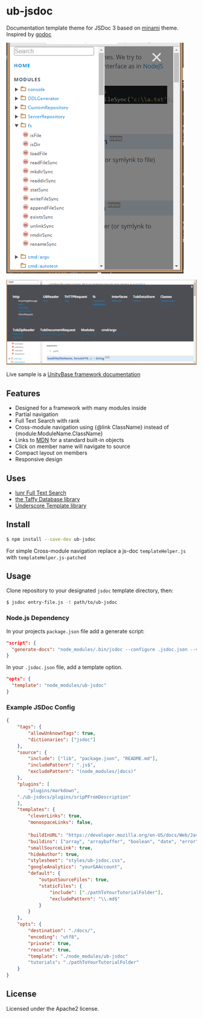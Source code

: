 # ub-jsdoc

Documentation template theme for JSDoc 3 based on [minami](https://github.com/Nijikokun/minami) theme.
Inspired by [godoc](https://godoc.org/golang.org/x/tools/cmd/godoc)

![ScreenshotMobile](screenshotMobile.png)

![ScreenshotSearch](screenshotSearch.png)

Live sample is a [UnityBase framework documentation](https://unitybase.info/api/serverNew/)

## Features

- Designed for a framework with many modules inside
- Partial navigation
- Full Text Search with rank
- Cross-module navigation using {@link ClassName} instead of {module:ModuleName.ClassName}
- Links to [MDN](https://developer.mozilla.org/en-US/docs/Web/JavaScript/Reference/Global_Objects) for a standard built-in objects
- Click on member name will navigate to source
- Compact layout on members
- Responsive design

## Uses

- [lunr Full Text Search](http://lunrjs.com/)
- [the Taffy Database library](http://taffydb.com/)
- [Underscore Template library](http://documentcloud.github.com/underscore/#template)


## Install

```bash
$ npm install --save-dev ub-jsdoc
```

For simple Cross-module navigation replace a js-doc `templateHelper.js` with `templateHelper.js-patched`

## Usage

Clone repository to your designated `jsdoc` template directory, then:

```bash
$ jsdoc entry-file.js -t path/to/ub-jsdoc
```

### Node.js Dependency

In your projects `package.json` file add a generate script:

```json
"script": {
  "generate-docs": "node_modules/.bin/jsdoc --configure .jsdoc.json --verbose"
}
```

In your `.jsdoc.json` file, add a template option.

```json
"opts": {
  "template": "node_modules/ub-jsdoc"
}
```

### Example JSDoc Config

```json
{
    "tags": {
        "allowUnknownTags": true,
        "dictionaries": ["jsdoc"]
    },
    "source": {
        "include": ["lib", "package.json", "README.md"],
        "includePattern": ".js$",
        "excludePattern": "(node_modules/|docs)"
    },
    "plugins": [
        "plugins/markdown",
	"./ub-jsdocs/plugins/sripPFromDescription"
    ],
    "templates": {
        "cleverLinks": true,
        "monospaceLinks": false,

		"buildInURL": "https://developer.mozilla.org/en-US/docs/Web/JavaScript/Reference/Global_Objects/",
		"buildins": ["array", "arraybuffer", "boolean", "date", "error", "function", "json", "number", "object", "regexp", "string", "null"],
		"smallSourceLink": true, 
		"hideAuthor": true, 
		"stylesheet": "styles/ub-jsdoc.css",
		"googleAnalytics": "yourGAAccount",  
        "default": {
            "outputSourceFiles": true,
			"staticFiles": {
				"include": ["./pathToYourTutorialFolder"],
				"excludePattern": "\\.md$"
			}
		}
    },
    "opts": {
        "destination": "./docs/",
        "encoding": "utf8",
        "private": true,
        "recurse": true,
        "template": "./node_modules/ub-jsdoc"
		"tutorials": "./pathToYourTutorialFolder"
    }
}
```

## License

Licensed under the Apache2 license.